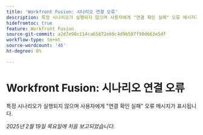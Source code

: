 ```yaml
---
title: 'Workfront Fusion: 시나리오 연결 오류'
description: 특정 시나리오가 실행되지 않으며 사용자에게 "연결 확인 실패" 오류 메시지가 표시됩니다.
hidefromtoc: true
feature: Workfront Fusion
source-git-commit: a2d7e98c114ca65872e60c4d9b507f90d663e5df
workflow-type: tm+mt
source-wordcount: '46'
ht-degree: 8%

---
```


# Workfront Fusion: 시나리오 연결 오류

특정 시나리오가 실행되지 않으며 사용자에게 &quot;연결 확인 실패&quot; 오류 메시지가 표시됩니다.

_2025년 2월 19일 목요일에 처음 보고되었습니다._
